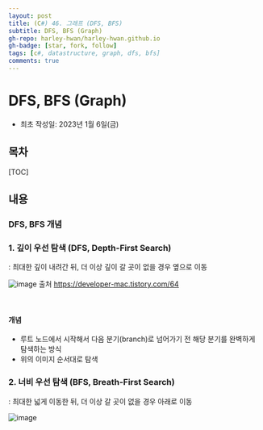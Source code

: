 ```yaml
---
layout: post
title: (C#) 46. 그래프 (DFS, BFS)
subtitle: DFS, BFS (Graph)
gh-repo: harley-hwan/harley-hwan.github.io
gh-badge: [star, fork, follow]
tags: [c#, datastructure, graph, dfs, bfs]
comments: true
---
```


# DFS, BFS (Graph)

- 최초 작성일: 2023년 1월 6일(금)

## 목차

[TOC]

## 내용

### DFS, BFS 개념

### 1. 깊이 우선 탐색 (DFS, Depth-First Search)
  : 최대한 깊이 내려간 뒤, 더 이상 깊이 갈 곳이 없을 경우 옆으로 이동
  
![image](https://user-images.githubusercontent.com/68185569/210964580-da3e2664-2c7c-431b-9994-0374fec59f3b.png)
출처 https://developer-mac.tistory.com/64

<br/>

#### 개념

- 루트 노드에서 시작해서 다음 분기(branch)로 넘어가기 전 해당 분기를 완벽하게 탐색하는 방식
- 위의 이미지 순서대로 탐색


### 2. 너비 우선 탐색 (BFS, Breath-First Search)
  : 최대한 넓게 이동한 뒤, 더 이상 갈 곳이 없을 경우 아래로 이동

![image](https://user-images.githubusercontent.com/68185569/210965280-068b48ee-4876-42fb-91f4-5b1c8c292105.png)

<br/>

